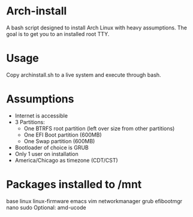 # Arch-install
A bash script designed to install Arch Linux with heavy assumptions. The goal is to get you to an installed root TTY.

# Usage
Copy archinstall.sh to a live system and execute through bash.

# Assumptions
- Internet is accessible
- 3 Partitions:
  - One BTRFS root partition (left over size from other partitions)
  - One EFI Boot partition (600MB)
  - One Swap partition (600MB)
- Bootloader of choice is GRUB
- Only 1 user on installation
- America/Chicago as timezone (CDT/CST)

# Packages installed to /mnt
base linux linux-firmware emacs vim networkmanager grub efibootmgr nano sudo 
Optional: amd-ucode

